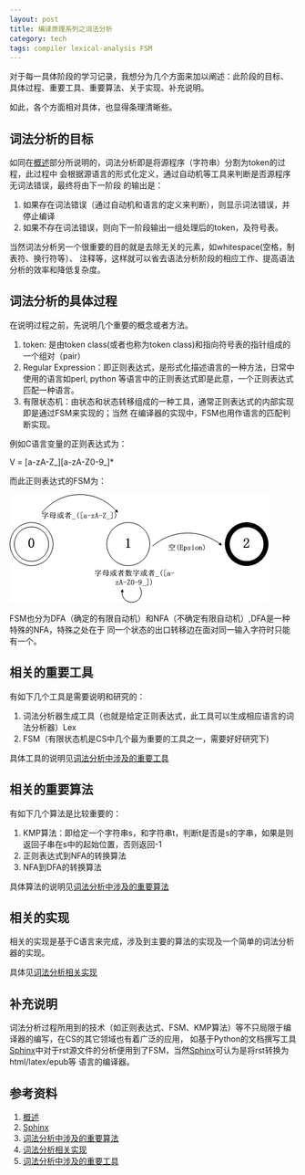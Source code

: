 ```yaml
---
layout: post
title: 编译原理系列之词法分析
category: tech
tags: compiler lexical-analysis FSM
---
```


对于每一具体阶段的学习记录，我想分为几个方面来加以阐述：此阶段的目标、
具体过程、重要工具、重要算法、关于实现、补充说明。

如此，各个方面相对具体，也显得条理清晰些。

## 词法分析的目标

如同在[概述][概述]部分所说明的，词法分析即是将源程序（字符串）分割为token的过程，此过程中
会根据源语言的形式化定义，通过自动机等工具来判断是否源程序无词法错误，最终将由下一阶段
的输出是：

1. 如果存在词法错误（通过自动机和语言的定义来判断），则显示词法错误，并停止编译
2. 如果不存在词法错误，则向下一阶段输出一组处理后的token，及符号表。

当然词法分析另一个很重要的目的就是去除无关的元素，如whitespace(空格，制表符、换行符等）、
注释等，这样就可以省去语法分析阶段的相应工作、提高语法分析的效率和降低复杂度。

## 词法分析的具体过程

在说明过程之前，先说明几个重要的概念或者方法。

1. token: 是由token class(或者也称为token class)和指向符号表的指针组成的一个组对（pair）
2. Regular Expression：即正则表达式，是形式化描述语言的一种方法，日常中使用的语言如perl, python
   等语言中的正则表达式即是此意，一个正则表达式匹配一种语言。
3. 有限状态机：由状态和状态转移组成的一种工具，通常正则表达式的内部实现即是通过FSM来实现的；当然
   在编译器的实现中，FSM也用作语言的匹配判断实现。

例如C语言变量的正则表达式为：

V = [a-zA-Z\_][a-zA-Z0-9\_]*

而此正则表达式的FSM为：

![FSM](/assets/images/FSM.png)

FSM也分为DFA（确定的有限自动机）和NFA（不确定有限自动机）,DFA是一种特殊的NFA，特殊之处在于
同一个状态的出口转移边在面对同一输入字符时只能有一个。

## 相关的重要工具

有如下几个工具是需要说明和研究的：

1. 词法分析器生成工具（也就是给定正则表达式，此工具可以生成相应语言的词法分析器）Lex
2. FSM（有限状态机是CS中几个最为重要的工具之一，需要好好研究下)

具体工具的说明见[词法分析中涉及的重要工具][词法分析中涉及的重要工具]

## 相关的重要算法

有如下几个算法是比较重要的：

1. KMP算法：即给定一个字符串s，和字符串t，判断t是否是s的字串，如果是则返回子串在s中的起始位置，否则返回-1
2. 正则表达式到NFA的转换算法
3. NFA到DFA的转换算法

具体算法的说明见[词法分析中涉及的重要算法][词法分析中涉及的重要算法]

## 相关的实现

相关的实现是基于C语言来完成，涉及到主要的算法的实现及一个简单的词法分析器的实现。

具体见[词法分析相关实现][词法分析相关实现]

## 补充说明

词法分析过程所用到的技术（如正则表达式、FSM、KMP算法）等不只局限于编译器的编写，在CS的其它领域也有着广泛的应用，
如基于Python的文档撰写工具[Sphinx][Sphinx]中对于rst源文件的分析便用到了FSM，当然[Sphinx][Sphinx]可认为是将rst转换为html/latex/epub等
语言的编译器。



## 参考资料
1. [概述][概述]
2. [Sphinx][Sphinx]
3. [词法分析中涉及的重要算法][词法分析中涉及的重要算法]
7. [词法分析相关实现][词法分析相关实现]
8. [词法分析中涉及的重要工具][词法分析中涉及的重要工具]


[概述]: http://towerjoo.github.io/blog/2013/05/13/compiler-2
[Sphinx]: http://sphinx-doc.org/
[词法分析中涉及的重要算法]: http://towerjoo.github.io/blog/2013/05/15/compiler-3-lexical-algorithms/
[词法分析相关实现]: https://github.com/towerjoo/cool-compiler/tree/master/lexical
[词法分析中涉及的重要工具]: http://towerjoo.github.io/blog/2013/05/16/compiler-3-lexical-tools/

